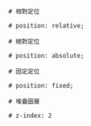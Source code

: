 ```
# 相對定位

# position: relative;
```

```
# 絕對定位

# position: absolute;
```

```
# 固定定位

# position: fixed;
```

```
# 堆疊圖層

# z-index: 2
```